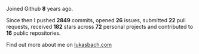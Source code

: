 Joined Github **8** years ago.

Since then I pushed **2849** commits, opened **26** issues, submitted **22** pull requests, received **182** stars across **72** personal projects and contributed to **16** public repositories.

Find out more about me on [lukasbach.com](https://lukasbach.com)
